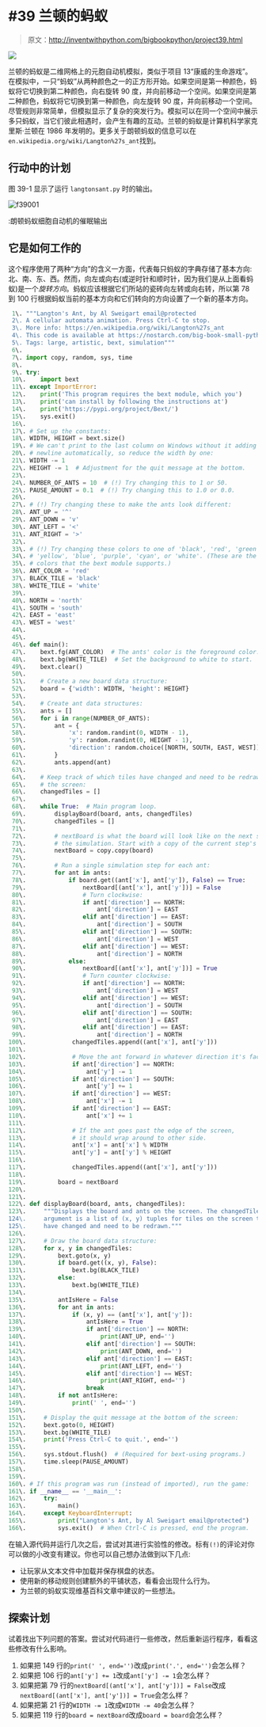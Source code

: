 # #39 兰顿的蚂蚁

> 原文：<http://inventwithpython.com/bigbookpython/project39.html>

![](img/9d995d63aaead72cad01120081eb8f75.png)

兰顿的蚂蚁是二维网格上的元胞自动机模拟，类似于项目 13“康威的生命游戏”。在模拟中，一只“蚂蚁”从两种颜色之一的正方形开始。如果空间是第一种颜色，蚂蚁将它切换到第二种颜色，向右旋转 90 度，并向前移动一个空间。如果空间是第二种颜色，蚂蚁将它切换到第一种颜色，向左旋转 90 度，并向前移动一个空间。尽管规则非常简单，但模拟显示了复杂的突发行为。模拟可以在同一个空间中展示多只蚂蚁，当它们彼此相遇时，会产生有趣的互动。兰顿的蚂蚁是计算机科学家克里斯·兰顿在 1986 年发明的。更多关于朗顿蚂蚁的信息可以在`en.wikipedia.org/wiki/Langton%27s_ant`找到。

## 行动中的计划

图 39-1 显示了运行 `langtonsant.py` 时的输出。

![f39001](img/c444124258229015df798a1de6d50f2f.png)

:朗顿蚂蚁细胞自动机的催眠输出

## 它是如何工作的

这个程序使用了两种“方向”的含义一方面，代表每只蚂蚁的字典存储了基本方向:北、南、东、西。然而，向左或向右(或逆时针和顺时针，因为我们是从上面看蚂蚁)是一个*旋转方向*。蚂蚁应该根据它们所站的瓷砖向左转或向右转，所以第 78 到 100 行根据蚂蚁当前的基本方向和它们转向的方向设置了一个新的基本方向。

```py
 1\. """Langton's Ant, by Al Sweigart email@protected
 2\. A cellular automata animation. Press Ctrl-C to stop.
 3\. More info: https://en.wikipedia.org/wiki/Langton%27s_ant
 4\. This code is available at https://nostarch.com/big-book-small-python-programming
 5\. Tags: large, artistic, bext, simulation"""
 6\. 
 7\. import copy, random, sys, time
 8\. 
 9\. try:
 10\.    import bext
 11\. except ImportError:
 12\.    print('This program requires the bext module, which you')
 13\.    print('can install by following the instructions at')
 14\.    print('https://pypi.org/project/Bext/')
 15\.    sys.exit()
 16\. 
 17\. # Set up the constants:
 18\. WIDTH, HEIGHT = bext.size()
 19\. # We can't print to the last column on Windows without it adding a
 20\. # newline automatically, so reduce the width by one:
 21\. WIDTH -= 1
 22\. HEIGHT -= 1  # Adjustment for the quit message at the bottom.
 23\. 
 24\. NUMBER_OF_ANTS = 10  # (!) Try changing this to 1 or 50.
 25\. PAUSE_AMOUNT = 0.1  # (!) Try changing this to 1.0 or 0.0.
 26\. 
 27\. # (!) Try changing these to make the ants look different:
 28\. ANT_UP = '^'
 29\. ANT_DOWN = 'v'
 30\. ANT_LEFT = '<'
 31\. ANT_RIGHT = '>'
 32\. 
 33\. # (!) Try changing these colors to one of 'black', 'red', 'green',
 34\. # 'yellow', 'blue', 'purple', 'cyan', or 'white'. (These are the only
 35\. # colors that the bext module supports.)
 36\. ANT_COLOR = 'red'
 37\. BLACK_TILE = 'black'
 38\. WHITE_TILE = 'white'
 39\. 
 40\. NORTH = 'north'
 41\. SOUTH = 'south'
 42\. EAST = 'east'
 43\. WEST = 'west'
 44\. 
 45\. 
 46\. def main():
 47\.    bext.fg(ANT_COLOR)  # The ants' color is the foreground color.
 48\.    bext.bg(WHITE_TILE)  # Set the background to white to start.
 49\.    bext.clear()
 50\. 
 51\.    # Create a new board data structure:
 52\.    board = {'width': WIDTH, 'height': HEIGHT}
 53\. 
 54\.    # Create ant data structures:
 55\.    ants = []
 56\.    for i in range(NUMBER_OF_ANTS):
 57\.        ant = {
 58\.            'x': random.randint(0, WIDTH - 1),
 59\.            'y': random.randint(0, HEIGHT - 1),
 60\.            'direction': random.choice([NORTH, SOUTH, EAST, WEST]),
 61\.        }
 62\.        ants.append(ant)
 63\. 
 64\.    # Keep track of which tiles have changed and need to be redrawn on
 65\.    # the screen:
 66\.    changedTiles = []
 67\. 
 68\.    while True:  # Main program loop.
 69\.        displayBoard(board, ants, changedTiles)
 70\.        changedTiles = []
 71\. 
 72\.        # nextBoard is what the board will look like on the next step in
 73\.        # the simulation. Start with a copy of the current step's board:
 74\.        nextBoard = copy.copy(board)
 75\. 
 76\.        # Run a single simulation step for each ant:
 77\.        for ant in ants:
 78\.            if board.get((ant['x'], ant['y']), False) == True:
 79\.                nextBoard[(ant['x'], ant['y'])] = False
 80\.                # Turn clockwise:
 81\.                if ant['direction'] == NORTH:
 82\.                    ant['direction'] = EAST
 83\.                elif ant['direction'] == EAST:
 84\.                    ant['direction'] = SOUTH
 85\.                elif ant['direction'] == SOUTH:
 86\.                    ant['direction'] = WEST
 87\.                elif ant['direction'] == WEST:
 88\.                    ant['direction'] = NORTH
 89\.            else:
 90\.                nextBoard[(ant['x'], ant['y'])] = True
 91\.                # Turn counter clockwise:
 92\.                if ant['direction'] == NORTH:
 93\.                    ant['direction'] = WEST
 94\.                elif ant['direction'] == WEST:
 95\.                    ant['direction'] = SOUTH
 96\.                elif ant['direction'] == SOUTH:
 97\.                    ant['direction'] = EAST
 98\.                elif ant['direction'] == EAST:
 99\.                    ant['direction'] = NORTH
100\.             changedTiles.append((ant['x'], ant['y']))
101\. 
102\.             # Move the ant forward in whatever direction it's facing:
103\.             if ant['direction'] == NORTH:
104\.                 ant['y'] -= 1
105\.             if ant['direction'] == SOUTH:
106\.                 ant['y'] += 1
107\.             if ant['direction'] == WEST:
108\.                 ant['x'] -= 1
109\.             if ant['direction'] == EAST:
110\.                 ant['x'] += 1
111\. 
112\.             # If the ant goes past the edge of the screen,
113\.             # it should wrap around to other side.
114\.             ant['x'] = ant['x'] % WIDTH
115\.             ant['y'] = ant['y'] % HEIGHT
116\. 
117\.             changedTiles.append((ant['x'], ant['y']))
118\. 
119\.         board = nextBoard
120\. 
121\. 
122\. def displayBoard(board, ants, changedTiles):
123\.     """Displays the board and ants on the screen. The changedTiles
124\.     argument is a list of (x, y) tuples for tiles on the screen that
125\.     have changed and need to be redrawn."""
126\. 
127\.     # Draw the board data structure:
128\.     for x, y in changedTiles:
129\.         bext.goto(x, y)
130\.         if board.get((x, y), False):
131\.             bext.bg(BLACK_TILE)
132\.         else:
133\.             bext.bg(WHITE_TILE)
134\. 
135\.         antIsHere = False
136\.         for ant in ants:
137\.             if (x, y) == (ant['x'], ant['y']):
138\.                 antIsHere = True
139\.                 if ant['direction'] == NORTH:
140\.                     print(ANT_UP, end='')
141\.                 elif ant['direction'] == SOUTH:
142\.                     print(ANT_DOWN, end='')
143\.                 elif ant['direction'] == EAST:
144\.                     print(ANT_LEFT, end='')
145\.                 elif ant['direction'] == WEST:
146\.                     print(ANT_RIGHT, end='')
147\.                 break
148\.         if not antIsHere:
149\.             print(' ', end='')
150\. 
151\.     # Display the quit message at the bottom of the screen:
152\.     bext.goto(0, HEIGHT)
153\.     bext.bg(WHITE_TILE)
154\.     print('Press Ctrl-C to quit.', end='')
155\. 
156\.     sys.stdout.flush()  # (Required for bext-using programs.)
157\.     time.sleep(PAUSE_AMOUNT)
158\. 
159\. 
160\. # If this program was run (instead of imported), run the game:
161\. if __name__ == '__main__':
162\.     try:
163\.         main()
164\.     except KeyboardInterrupt:
165\.         print("Langton's Ant, by Al Sweigart email@protected")
166\.         sys.exit()  # When Ctrl-C is pressed, end the program. 
```

在输入源代码并运行几次之后，尝试对其进行实验性的修改。标有`(!)`的评论对你可以做的小改变有建议。你也可以自己想办法做到以下几点:

*   让玩家从文本文件中加载并保存棋盘的状态。
*   使用新的移动规则创建额外的平铺状态，看看会出现什么行为。
*   为兰顿的蚂蚁实现维基百科文章中建议的一些想法。

## 探索计划

试着找出下列问题的答案。尝试对代码进行一些修改，然后重新运行程序，看看这些修改有什么影响。

1.  如果把 149 行的`print(' ', end='')`改成`print('.', end='')`会怎么样？
2.  如果把 106 行的`ant['y'] += 1`改成`ant['y'] -= 1`会怎么样？
3.  如果把第 79 行的`nextBoard[(ant['x'], ant['y'])] = False`改成`nextBoard[(ant['x'], ant['y'])] = True`会怎么样？
4.  如果把第 21 行的`WIDTH -= 1`改成`WIDTH -= 40`会怎么样？
5.  如果把 119 行的`board = nextBoard`改成`board = board`会怎么样？